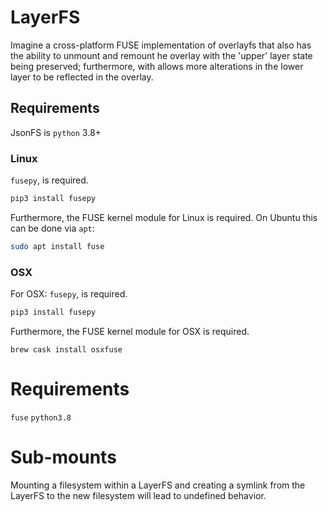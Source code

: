 # LayerFS

Imagine a cross-platform FUSE implementation of overlayfs that also has the ability to unmount and remount he overlay with the 'upper' layer state being preserved; furthermore, with allows more alterations in the lower layer to be reflected in the overlay.

## Requirements

JsonFS is `python` 3.8+

### Linux

 `fusepy`, is required.
```bash
pip3 install fusepy
```

Furthermore, the FUSE kernel module for Linux is required. On Ubuntu this can be done via `apt`:
```bash
sudo apt install fuse
```

### OSX

For OSX: `fusepy`, is required.
```bash
pip3 install fusepy
```

Furthermore, the FUSE kernel module for OSX is required.
```
brew cask install osxfuse
```
# Requirements

`fuse`
`python3.8`

# Sub-mounts

Mounting a filesystem within a LayerFS and creating a symlink from the LayerFS to the new filesystem will lead to undefined behavior.
